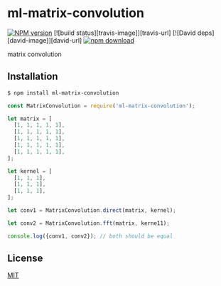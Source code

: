 # ml-matrix-convolution

  [![NPM version][npm-image]][npm-url]
  [![build status][travis-image]][travis-url]
  [![David deps][david-image]][david-url]
  [![npm download][download-image]][download-url]
  
matrix convolution

## Installation

```bash
$ npm install ml-matrix-convolution
```

```js
const MatrixConvolution = require('ml-matrix-convolution');

let matrix = [
  [1, 1, 1, 1, 1],
  [1, 1, 1, 1, 1],
  [1, 1, 1, 1, 1],
  [1, 1, 1, 1, 1],
  [1, 1, 1, 1, 1],
];

let kernel = [
  [1, 1, 1],
  [1, 1, 1],
  [1, 1, 1],
];

let conv1 = MatrixConvolution.direct(matrix, kernel);

let conv2 = MatrixConvolution.fft(matrix, kerne11);

console.log({conv1, conv2}); // both should be equal
```

## License

[MIT](./LICENSE)

[npm-image]: https://img.shields.io/npm/v/ml-matrix-convolution.svg?style=flat-square
[npm-url]: https://npmjs.org/package/ml-matrix-convolution
[download-image]: https://img.shields.io/npm/dm/ml-matrix-convolution.svg?style=flat-square
[download-url]: https://npmjs.org/package/ml-matrix-convolution